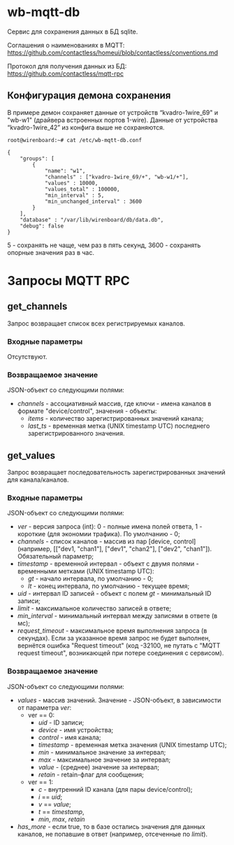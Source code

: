 wb-mqtt-db
==========

Сервис для сохранения данных в БД sqlite.

Соглашения о наименованиях в MQTT: https://github.com/contactless/homeui/blob/contactless/conventions.md

Протокол для получения данных из БД: https://github.com/contactless/mqtt-rpc


Конфигурация демона сохранения
------------------------------

В примере демон сохраняет данные от устройств “kvadro-1wire_69" и "wb-w1" (драйвера встроенных портов 1-wire). 
Данные от устройства “kvadro-1wire_42” из конфига выше не сохраняются.

```
root@wirenboard:~# cat /etc/wb-mqtt-db.conf
```

```
{
	"groups": [
    	{
            "name": "w1",
        	"channels" : ["kvadro-1wire_69/+", "wb-w1/+"],
        	"values" : 10000,
        	"values_total" : 100000,
        	"min_interval" : 5,
        	"min_unchanged_interval" : 3600
    	}
	],
	"database" : "/var/lib/wirenboard/db/data.db",
    "debug": false
}
```


5 - сохранять не чаще, чем раз в пять секунд, 3600 - сохранять опорные значения раз в час.


Запросы MQTT RPC
================

get\_channels
-------------

Запрос возвращает список всех регистрируемых каналов.

### Входные параметры 

Отсутствуют.

### Возвращаемое значение

JSON-объект со следующими полями:

* *channels* - ассоциативный массив, где ключи - имена каналов в формате "device/control", значения - объекты:
  * *items* - количество зарегистрированных значений канала;
  * *last\_ts* - временная метка (UNIX timestamp UTC) последнего зарегистрированного значения.


get\_values
-----------

Запрос возвращает последовательность зарегистрированных значений для канала/каналов.

### Входные параметры

JSON-объект со следующими полями:

* *ver* - версия запроса (int): 0 - полные имена полей ответа, 1 - короткие (для экономии трафика). По умолчанию - 0;
* *channels* - список каналов - массив из пар \[device, control\] (например, \[\["dev1, "chan1"], \["dev1", "chan2"], \["dev2", "chan1"]). Обязательный параметр;
* *timestamp* - временной интервал - объект с двумя полями - временными метками (UNIX timestamp UTC):
  * *gt* - начало интервала, по умолчанию - 0;
  * *lt* - конец интервала, по умолчанию - текущее время;
* *uid* - интервал ID записей - объект с полем *gt* - минимальный ID записи;
* *limit* - максимальное количество записей в ответе;
* *min_interval* - минимальный интервал между записями в ответе (в мс);
* *request_timeout* - максимальное время выполнения запроса (в секундах). Если за указанное время запрос не будет выполнен, вернётся ошибка "Request timeout" (код -32100, не путать с "MQTT request timeout", возникающей при потере соединения с сервисом).

### Возвращаемое значение

JSON-объект со следующими полями:

* *values* - массив значений. Значение - JSON-объект, в зависимости от параметра *ver*:
  * ver == 0:
    * *uid* - ID записи;
    * *device* - имя устройства;
    * *control* - имя канала;
    * *timestamp* - временная метка значения (UNIX timestamp UTC);
    * *min* - минимальное значение за интервал;
    * *max* - максимальное значение за интервал;
    * *value* - (среднее) значение за интервал;
    * *retain* - retain-флаг для сообщения;
  * ver == 1:
    * *c* - внутренний ID канала (для пары device/control);
    * *i* == *uid*;
    * *v* == *value*;
    * *t* == *timestamp*,
    * *min*, *max*, *retain*
* *has_more* - если true, то в базе остались значения для данных каналов, не попавшие в ответ (например, отсеченные по *limit*).
